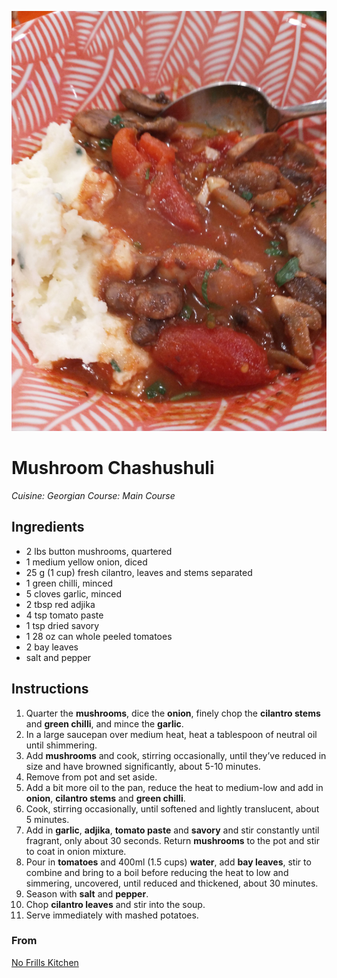 ![Mushroom Chashushuli](mushroom_chashushuli.jpg)

# Mushroom Chashushuli

_Cuisine:  Georgian_
_Course:  Main Course_

## Ingredients

- 2 lbs button mushrooms, quartered
- 1 medium yellow onion, diced
- 25 g (1 cup) fresh cilantro, leaves and stems separated
- 1 green chilli, minced
- 5 cloves garlic, minced
- 2 tbsp red adjika
- 4 tsp tomato paste
- 1 tsp dried savory
- 1 28 oz can whole peeled tomatoes
- 2 bay leaves
- salt and pepper

## Instructions

1. Quarter the **mushrooms**, dice the **onion**, finely chop the **cilantro stems** and **green chilli**, and mince the **garlic**.
1. In a large saucepan over medium heat, heat a tablespoon of neutral oil until shimmering.
1. Add **mushrooms** and cook, stirring occasionally, until they’ve reduced in size and have browned significantly, about 5-10 minutes.
1. Remove from pot and set aside.
1. Add a bit more oil to the pan, reduce the heat to medium-low and add in **onion**, **cilantro stems** and **green chilli**.
1. Cook, stirring occasionally, until softened and lightly translucent, about 5 minutes.
1. Add in **garlic**, **adjika**, **tomato paste** and **savory** and stir constantly until fragrant, only about 30 seconds. Return **mushrooms** to the pot and stir to coat in onion mixture.
1. Pour in **tomatoes** and 400ml (1.5 cups) **water**, add **bay leaves**, stir to combine and bring to a boil before reducing the heat to low and simmering, uncovered, until reduced and thickened, about 30 minutes.
1. Season with **salt** and **pepper**.
1. Chop **cilantro leaves** and stir into the soup.
1. Serve immediately with mashed potatoes.

### From

[No Frills Kitchen](https://nofrillskitchen.com/chashushuli-recipe/)
